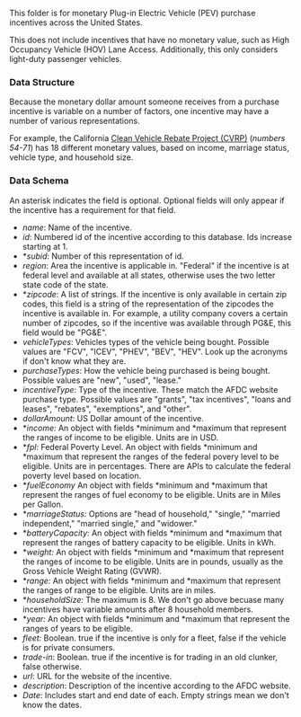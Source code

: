 This folder is for monetary Plug-in Electric Vehicle (PEV) purchase incentives across the United States. 

This does not include incentives that have no monetary value, such as High Occupancy Vehicle (HOV) Lane Access. 
Additionally, this only considers light-duty passenger vehicles.

### Data Structure

Because the monetary dollar amount someone receives from a purchase incentive is variable on a number of factors, one incentive may have a number of various representations. 

For example, the California [Clean Vehicle Rebate Project (CVRP)](https://cleanvehiclerebate.org/) (*numbers 54-71*) has 18 different monetary values, based on income, marriage status, vehicle type, and household size.

### Data Schema

An asterisk indicates the field is optional. Optional fields will only appear if the incentive has a requirement for that field.

* *name*: Name of the incentive.
* *id*: Numbered id of the incentive according to this database. Ids increase starting at 1.
* **subid*: Number of this representation of id. 
* *region*: Area the incentive is applicable in. "Federal" if the incentive is at federal level and available at all states, otherwise uses the two letter state code of the state.
* **zipcode*: A list of strings. If the incentive is only available in certain zip codes, this field is a string of the representation of the zipcodes the incentive is available in. For example, a utility company covers a certain number of zipcodes, so if the incentive was available through PG&E, this field would be "PG&E".
* *vehicleTypes*: Vehicles types of the vehicle being bought. Possible values are "FCV", "ICEV", "PHEV", "BEV", "HEV". Look up the acronyms if don't know what they are.
* *purchaseTypes*: How the vehicle being purchased is being bought. Possible values are "new", "used", "lease."
* *incentiveType*: Type of the incentive. These match the AFDC website purchase type. Possible values are "grants", "tax incentives", "loans and leases", "rebates", "exemptions", and "other".
* *dollarAmount*: US Dollar amount of the incentive.
* **income:* An object with fields \*minimum and \*maximum that represent the ranges of income to be eligible. Units are in USD.
* **fpl*: Federal Poverty Level. An object with fields \*minimum and \*maximum that represent the ranges of the federal povery level to be eligible. Units are in percentages. There are APIs to calculate the federal poverty level based on location.
* **fuelEconomy* An object with fields \*minimum and \*maximum that represent the ranges of fuel economy to be eligible. Units are in Miles per Gallon.
* **marriageStatus:* Options are "head of household," "single," "married independent," "married single,"  and "widower."
* **batteryCapacity:*  An object with fields \*minimum and \*maximum that represent the ranges of battery capacity to be eligible. Units in kWh.
* **weight:*  An object with fields \*minimum and \*maximum that represent the ranges of income to be eligible. Units are in pounds, usually as the Gross Vehicle Weight Rating (GVWR).
* **range:*  An object with fields \*minimum and \*maximum that represent the ranges of range to be eligible. Units are in miles.
* **householdSize:* The maximum is 8. We don't go above becuase many incentives have variable amounts after 8 household members.
* **year:*  An object with fields \*minimum and \*maximum that represent the ranges of years to be eligible. 
* *fleet:* Boolean. true if the incentive is only for a fleet, false if the vehicle is for private consumers.
* *trade-in*: Boolean. true if the incentive is for trading in an old clunker, false otherwise.
* *url*: URL for the website of the incentive.
* *description*: Description of the incentive according to the AFDC website. 
* *Date*: Includes start and end date of each. Empty strings mean we don't know the dates.
